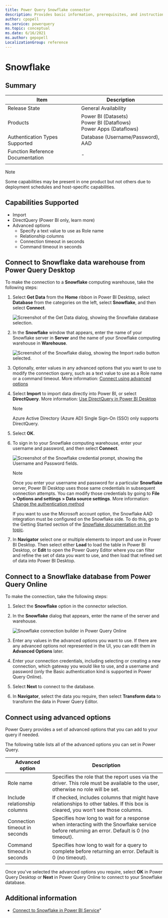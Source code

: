 ```yaml
---
title: Power Query Snowflake connector
description: Provides basic information, prerequisites, and instructions on how to connect to Snowflake database, along with native query folding instructions and troubleshooting tips.
author: cpopell
ms.service: powerquery
ms.topic: conceptual
ms.date: 6/16/2021
ms.author: gepopell
LocalizationGroup: reference
---
```


# Snowflake

## Summary

| Item | Description |
| ---- | ----------- |
| Release State | General Availability |
| Products | Power BI (Datasets)<br/>Power BI (Dataflows)<br/>Power Apps (Dataflows) |
| Authentication Types Supported | Database (Username/Password), AAD |
| Function Reference Documentation | - |
| | |

> [!Note]
> Some capabilities may be present in one product but not others due to deployment schedules and host-specific capabilities.
> 
## Capabilities Supported

- Import
- DirectQuery (Power BI only, learn more)
- Advanced options
  - Specify a text value to use as Role name
  - Relationship columns
  - Connection timeout in seconds
  - Command timeout in seconds

## Connect to Snowflake data warehouse from Power Query Desktop

To make the connection to a **Snowflake** computing warehouse, take the following steps:

1. Select **Get Data** from the **Home** ribbon in Power BI Desktop, select **Database** from the categories on the left, select **Snowflake**, and then select **Connect**.

   ![Screenshot of the Get Data dialog, showing the Snowflake database selection.](./media/Snowflake/snowflake-get-data.png)

2. In the **Snowflake** window that appears, enter the name of your Snowflake server in **Server** and the name of your Snowflake computing warehouse in **Warehouse**.

   ![Screenshot of the Snowflake dialog, showing the Import radio button selected.](./media/Snowflake/snowflake-connection-screen.png)

3. Optionally, enter values in any advanced options that you want to use to modify the connection query, such as a text value to use as a Role name or a command timeout. More information: [Connect using advanced options](#connect-using-advanced-options)

4. Select **Import** to import data directly into Power BI, or select **DirectQuery**. More information: [Use DirectQuery in Power BI Desktop](https://docs.microsoft.com/power-bi/connect-data/desktop-use-directquery)

   >[!Note]
   >Azure Active Directory (Azure AD) Single Sign-On (SSO) only supports DirectQuery.

5. Select **OK**.

6. To sign in to your Snowflake computing warehouse, enter your username and password, and then select **Connect**.

   ![Screenshot of the Snowflake credential prompt, showing the Username and Password fields.](./media/Snowflake/snowflake-authentication.png)

   > [!NOTE]
   > Once you enter your username and password for a particular **Snowflake** server, Power BI Desktop uses those same credentials in subsequent connection attempts. You can modify those credentials by going to **File > Options and settings > Data source settings**. More information: [Change the authentication method](../ConnectorAuthentication#change-the-authentication-method)

   If you want to use the Microsoft account option, the Snowflake AAD integration must be configured on the Snowflake side. To do this, go to the Getting Started section of the [Snowflake documentation on the topic](https://docs.snowflake.net/manuals/user-guide/oauth-powerbi.html#power-bi-sso-to-snowflake).

7. In **Navigator** select one or multiple elements to import and use in Power BI Desktop. Then select either **Load** to load the table in Power BI Desktop, or **Edit** to open the Power Query Editor where you can filter and refine the set of data you want to use, and then load that refined set of data into Power BI Desktop.

## Connect to a Snowflake database from Power Query Online

To make the connection, take the following steps:

1. Select the **Snowflake** option in the connector selection.

2. In the **Snowflake** dialog that appears, enter the name of the server and warehouse.

   ![Snowflake connection builder in Power Query Online](./media/Snowflake/snowflake-pqo-advanced.png)

3. Enter any values in the advanced options you want to use. If there are any advanced options not represented in the UI, you can edit them in **Advanced Options** later.

4. Enter your connection credentials, including selecting or creating a new connection, which gateway you would like to use, and a username and password (only the Basic authentication kind is supported in Power Query Online).

5. Select **Next** to connect to the database.

6. In **Navigator**, select the data you require, then select **Transform data** to transform the data in Power Query Editor.

## Connect using advanced options

Power Query provides a set of advanced options that you can add to your query if needed.

The following table lists all of the advanced options you can set in Power Query.

| Advanced option | Description |
| --------------- | ----------- |
| Role name | Specifies the role that the report uses via the driver. This role must be available to the user, otherwise no role will be set. |
| Include relationship columns | If checked, includes columns that might have relationships to other tables. If this box is cleared, you won’t see those columns. |
| Connection timeout in seconds | Specifies how long to wait for a response when interacting with the Snowflake service before returning an error. Default is 0 (no timeout).|
| Command timeout in seconds | Specifies how long to wait for a query to complete before returning an error. Default is 0 (no timeout). |
| | |

Once you've selected the advanced options you require, select **OK** in Power Query Desktop or **Next** in Power Query Online to connect to your Snowflake database.

## Additional information

- [Connect to Snowflake in Power BI Service](https://docs.microsoft.com/power-bi/connect-data/service-connect-snowflake)"
